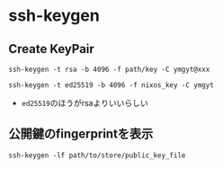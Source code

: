 # ssh-keygen

## Create KeyPair

```shell
ssh-keygen -t rsa -b 4096 -f path/key -C ymgyt@xxx

ssh-keygen -t ed25519 -b 4096 -f nixos_key -C ymgyt
```

* `ed25519`のほうがrsaよりいいらしい

## 公開鍵のfingerprintを表示

```shell
ssh-keygen -lf path/to/store/public_key_file
```
